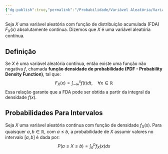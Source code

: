 ```yaml
---
{"dg-publish":true,"permalink":"/Probabilidade/Variável Aleatória/Variável Aleatória Contínua/","dgPassFrontmatter":true,"created":"2025-03-20T11:27:57.950-03:00"}
---
```



Seja $X$ uma variável aleatória com função de distribuição acumulada (FDA) $F_X(x)$ absolutamente contínua. Dizemos que $X$ é uma variável aleatória contínua.  

## Definição

Se $X$ é uma variável aleatória contínua, então existe uma função não negativa $f$, chamada **função densidade de probabilidade (PDF - Probability Density Function)**, tal que:  
$$
F_X(x) = \int_{-\infty}^{x} f(t) dt, \quad \forall x \in \mathbb{R}
$$
Essa relação garante que a FDA pode ser obtida a partir da integral da densidade $f(x)$.  

## Probabilidades Para Intervalos

Seja $X$ uma variável aleatória contínua com função de densidade $f_X(x)$. Para quaisquer $a, b \in \mathbb{R}$, com $a \leq b$, a probabilidade de $X$ assumir valores no intervalo $[a, b]$ é dada por:
$$
P(a \leq X \leq b) = \int_a^b f_X(x) dx
$$